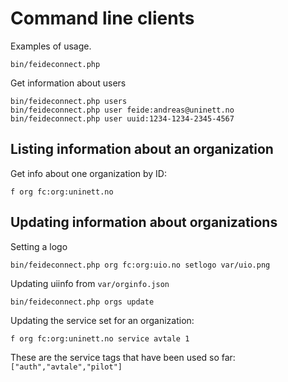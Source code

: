 # Command line clients


Examples of usage.

	bin/feideconnect.php


Get information about users

	bin/feideconnect.php users
	bin/feideconnect.php user feide:andreas@uninett.no
	bin/feideconnect.php user uuid:1234-1234-2345-4567




## Listing information about an organization


Get info about one organization by ID:

	f org fc:org:uninett.no

## Updating information about organizations

Setting a logo

	bin/feideconnect.php org fc:org:uio.no setlogo var/uio.png

Updating uiinfo from `var/orginfo.json`

	bin/feideconnect.php orgs update	


Updating the service set for an organization:

	f org fc:org:uninett.no service avtale 1

These are the service tags that have been used so far: `["auth","avtale","pilot"]`

